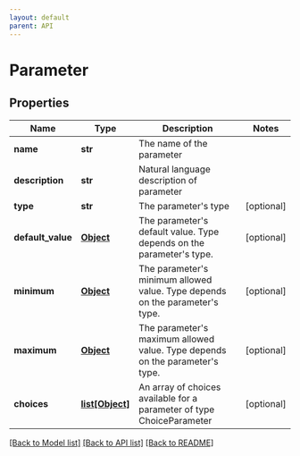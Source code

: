 ```yaml
---
layout: default
parent: API
---
```


# Parameter

## Properties

Name | Type | Description | Notes
------------ | ------------- | ------------- | -------------
**name** | **str** | The name of the parameter | 
**description** | **str** | Natural language description of parameter | 
**type** | **str** | The parameter&#x27;s type | [optional] 
**default_value** | [**Object**](Object.md) | The parameter&#x27;s default value. Type depends on the parameter&#x27;s type. | [optional] 
**minimum** | [**Object**](Object.md) | The parameter&#x27;s minimum allowed value. Type depends on the parameter&#x27;s type. | [optional] 
**maximum** | [**Object**](Object.md) | The parameter&#x27;s maximum allowed value. Type depends on the parameter&#x27;s type. | [optional] 
**choices** | [**list[Object]**](Object.md) | An array of choices available for a parameter of type ChoiceParameter | [optional] 

[[Back to Model list]](../README.md#documentation-for-models) [[Back to API list]](../README.md#documentation-for-api-endpoints) [[Back to README]](../README.md)

